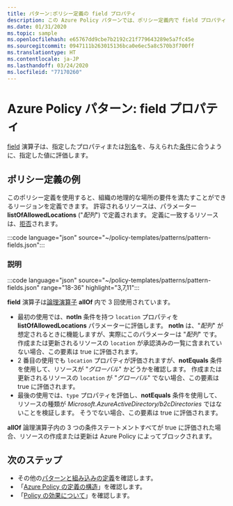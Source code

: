 ```yaml
---
title: パターン:ポリシー定義の field プロパティ
description: この Azure Policy パターンでは、ポリシー定義内で field プロパティを使用する方法の例を示します。
ms.date: 01/31/2020
ms.topic: sample
ms.openlocfilehash: e65767dd9cbe7b2192c21f779643289e5a7fc45e
ms.sourcegitcommit: 0947111b263015136bca0e6ec5a8c570b3f700ff
ms.translationtype: HT
ms.contentlocale: ja-JP
ms.lasthandoff: 03/24/2020
ms.locfileid: "77170260"
---
```

# <a name="azure-policy-pattern-field-properties"></a>Azure Policy パターン: field プロパティ

[field](../concepts/definition-structure.md#fields) 演算子は、指定したプロパティまたは[別名](../concepts/definition-structure.md#aliases)を、与えられた[条件](../concepts/definition-structure.md#conditions)に合うように、指定した値に評価します。

## <a name="sample-policy-definition"></a>ポリシー定義の例

このポリシー定義を使用すると、組織の地理的な場所の要件を満たすことができるリージョンを定義できます。 許容されるリソースは、パラメーター **listOfAllowedLocations** ("_配列_") で定義されます。 定義に一致するリソースは、[拒否](../concepts/effects.md#deny)されます。

:::code language="json" source="~/policy-templates/patterns/pattern-fields.json":::

### <a name="explanation"></a>説明

:::code language="json" source="~/policy-templates/patterns/pattern-fields.json" range="18-36" highlight="3,7,11":::

**field** 演算子は[論理演算子](../concepts/definition-structure.md#logical-operators) **allOf** 内で 3 回使用されています。

- 最初の使用では、**notIn** 条件を持つ `location` プロパティを **listOfAllowedLocations** パラメーターに評価します。 **notIn** は、"_配列_" が想定されるときに機能しますが、実際にこのパラメーターは "_配列_" です。 作成または更新されるリソースの `location` が承認済みの一覧に含まれていない場合、この要素は true に評価されます。
- 2 番目の使用でも `location` プロパティが評価されますが、**notEquals** 条件を使用して、リソースが "_グローバル_" かどうかを確認します。 作成または更新されるリソースの `location` が "_グローバル_" でない場合、この要素は true に評価されます。
- 最後の使用では、`type` プロパティを評価し、**notEquals** 条件を使用して、リソースの種類が _Microsoft.AzureActiveDirectory/b2cDirectories_ ではないことを検証します。 そうでない場合、この要素は true に評価されます。

**allOf** 論理演算子内の 3 つの条件ステートメントすべてが true に評価された場合、リソースの作成または更新は Azure Policy によってブロックされます。

## <a name="next-steps"></a>次のステップ

- その他の[パターンと組み込みの定義](./index.md)を確認します。
- 「[Azure Policy の定義の構造](../concepts/definition-structure.md)」を確認します。
- 「[Policy の効果について](../concepts/effects.md)」を確認します。